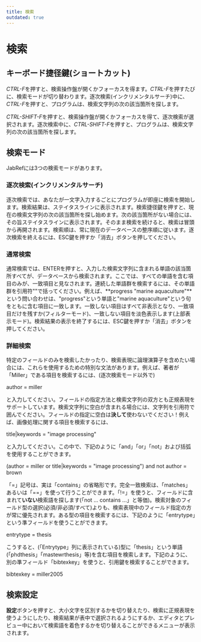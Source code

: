 ```yaml
---
title: 検索
outdated: true
---
```


# 検索

## キーボード捷径鍵(ショートカット)

*CTRL-F*を押すと、検索操作盤が開くかフォーカスを得ます。*CTRL-F*を押すたびに、検索モードが切り替わります。逐次検索(インクリメンタルサーチ)中に、*CTRL-F*を押すと、プログラムは、検索文字列の次の該当箇所を探します。

*CTRL-SHIFT-F*を押すと、検索操作盤が開くかフォーカスを得て、逐次検索が選択されます。逐次検索中に、*CTRL-SHIFT-F*を押すと、プログラムは、検索文字列の次の該当箇所を探します。

## 検索モード

JabRefには3つの検索モードがあります。

### 逐次検索(インクリメンタルサーチ)

逐次検索では、あなたが一文字入力するごとにプログラムが即座に検索を開始します。検索結果は、ステイタスラインに表示されます。検索捷径鍵を押すと、現在の検索文字列の次の該当箇所を探し始めます。次の該当箇所がない場合には、その旨ステイタスラインに表示されます。そのまま検索を続けると、検索は冒頭から再開されます。検索順は、常に現在のデータベースの整序順に従います。逐次検索を終えるには、ESC鍵を押すか「消去」ボタンを押してください。

### 通常検索

通常検索では、ENTERを押すと、入力した検索文字列に含まれる単語の該当箇所すべてが、データベースから検索されます。ここでは、すべての単語を含む項目のみが、一致項目と見なされます。連続した単語群を検索するには、その単語群を引用符""で括ってください。例えば、**progress "marine aquaculture"**という問い合わせは、"progress"という単語と"marine aquaculture"という句をともに含む項目に一致します。一致しない項目はすべて非表示となり、一致項目だけを残すか(フィルターモード)、一致しない項目を淡色表示します(上部表示モード)。検索結果の表示を終了するには、ESC鍵を押すか「消去」ボタンを押してください。

### <a href="" id="advanced"></a>詳細検索

特定のフィールドのみを検索したかったり、検索表現に論理演算子を含めたい場合には、これらを使用するための特別な文法があります。例えば、著者が「Miller」である項目を検索するには、(逐次検索モード以外で)

author = miller

と入力してください。フィールドの指定方法と検索文字列の双方とも正規表現をサポートしています。検索文字列に空白が含まれる場合には、文字列を引用符で囲んでください。フィールドの指定に空白は**決して**使わないでください！例えば、画像処理に関する項目を検索するには、

title|keywords = "image processing"

と入力してください。この中で、下記のように「and」「or」「not」および括弧を使用することができます。

(author = miller or title|keywords = "image processing") and not author = brown

「=」記号は、実は「contains」の省略形です。完全一致検索は、「matches」あるいは「==」を使って行うことができます。「!=」を使うと、フィールドに含まれて**いない**検索語を探します(「not ... contains ...」と等価)。検索対象のフィールド型の選択(必須/非必須/すべて)よりも、検索表現中のフィールド指定の方が常に優先されます。ある型の項目を検索するには、下記のように「entrytype」という準フィールドを使うことができます。

entrytype = thesis

こうすると、(「Entrytype」列に表示されている)型に「thesis」という単語(「phdthesis」「mastewrthesis」等)を含む項目を検索します。下記のように、別の準フィールド「bibtexkey」を使うと、引用鍵を検索することができます。

bibtexkey = miller2005

## 検索設定

**設定**ボタンを押すと、大小文字を区別するかを切り替えたり、検索に正規表現を使うようにしたり、検索結果が表中で選択されるようにするか、エディタとプレビュー中において検索語を着色するかを切り替えることができるメニューが表示されます。
